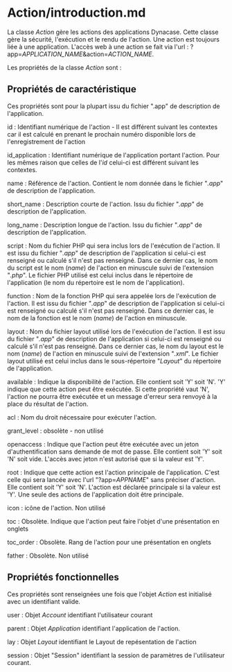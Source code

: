 # Action/introduction.md
 
La classe *Action* gère les actions des applications Dynacase.
Cette classe gère la sécurité, l'exécution et le rendu de l'action. Une action est toujours liée à une application. L'accès web à une action se fait via l'url : ?app=*APPLICATION_NAME*&action=*ACTION_NAME*.

Les propriétés de la classe *Action* sont :

## Propriétés de caractéristique
Ces propriétés sont pour la plupart issu du fichier ".app" de description de l'application.

id
: Identifiant numérique de l'action - Il est différent suivant les contextes car il est calculé en prenant le prochain numéro disponible lors de l'enregistrement de l'action

id_application
: Identifiant numérique de l'application portant l'action. Pour les mêmes raison que celles de l'*id* celui-ci est différent suivant les contextes.

name
: Référence de l'action. Contient le nom donnée dans le fichier "*.app*" de description de l'application.

short_name
: Description courte de l'action. Issu du fichier "*.app*" de description de l'application.

long_name
: Description longue de l'action. Issu du fichier "*.app*" de description de l'application.

script
: Nom du fichier PHP qui sera inclus lors de l'exécution de l'action. Il est issu du fichier "*.app*" de description de l'application si celui-ci est renseigné ou calculé s'il n'est pas renseigné. Dans ce dernier cas, le nom du script est le nom (*name*) de l'action en minuscule suivi de l'extension "*.php*". Le fichier PHP utilisé est celui inclus dans le répertoire de l'application (le nom du répertoire est le nom de l'application).

function
: Nom de la fonction PHP qui sera appelée lors de l'exécution de l'action. Il est issu du fichier "*.app*" de description de l'application si celui-ci est renseigné ou calculé s'il n'est pas renseigné. Dans ce dernier cas, le nom de la fonction est le nom (*name*) de l'action en minuscule.

layout
: Nom du fichier layout utilisé lors de l'exécution de l'action. Il est issu du fichier "*.app*" de description de l'application si celui-ci est renseigné ou calculé s'il n'est pas renseigné. Dans ce dernier cas, le nom du layout est le nom (*name*) de l'action en minuscule suivi de l'extension "*.xml*". Le fichier layout utilisé est celui inclus dans le sous-répertoire "*Layout*" du répertoire de l'application.

available
: Indique la disponibilité de l'action. Elle contient soit 'Y' soit 'N'. 'Y' indique que cette action peut être exécutée. Si cette propriété vaut 'N', l'action ne pourra être exécutée et un message d'erreur sera renvoyé à la place du résultat de l'action.

acl
: Nom du droit nécessaire pour exécuter l'action.

grant_level
: obsolète - non utilisé

openaccess
:  Indique que l'action peut être exécutée avec un jeton d'authentification sans demande de mot de passe. Elle contient soit 'Y' soit 'N' soit vide. L'accès avec jeton n'est autorisé que si la valeur est 'Y'.

root
: Indique que cette action est l'action principale de l'application. C'est celle qui sera lancée avec l'url "?app=*APPNAME*" sans préciser d'action. Elle contient soit 'Y' soit 'N'. L'action est déclarée principale si la valeur est 'Y'. Une seule des actions de l'application doit être principale.

icon
: icône de l'action. Non utilisé

toc
: Obsolète. Indique que l'action peut faire l'objet d'une présentation en onglets

toc_order
: Obsolète. Rang de l'action pour une présentation en onglets

father
: Obsolète. Non utilisé

## Propriétés fonctionnelles
Ces propriétés sont renseignées une fois que l'objet *Action* est initialisé avec un identifiant valide.

user
: Objet *Account* identifiant l'utilisateur courant

parent
: Objet *Application* identifiant l'application de l'action.

lay
: Objet *Layout* identifiant le Layout de repésentation de l'action

session
: Objet "Session" identifiant la session de paramètres de l'utilisateur courant.
